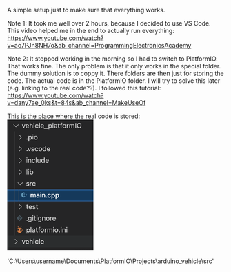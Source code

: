 A simple setup just to make sure that everything works.

Note 1: It took me well over 2 hours, because I decided to use VS Code. This video helped me in the end to actually run everything: https://www.youtube.com/watch?v=ac7PJn8NH7o&ab_channel=ProgrammingElectronicsAcademy

Note 2: It stopped working in the morning so I had to switch to PlatformIO. That works fine. The only problem is that it only works in the special folder. The dummy solution is to coppy it. There folders are then just for storing the code. The actual code is in the PlatformIO folder. I will try to solve this later (e.g. linking to the real code??). I followed this tutorial: https://www.youtube.com/watch?v=dany7ae_0ks&t=84s&ab_channel=MakeUseOf

This is the place where the real code is stored: 
<img src="image.png" alt="location_visual" style="width:200px;"/>

'C:\Users\username\Documents\PlatformIO\Projects\arduino_vehicle\src'
